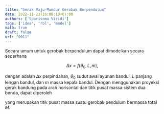 ```yaml
---
title: "Gerak Maju-Mundur Gerobak Berpendulum"
date: 2022-11-23T16:06:19+07:00
authors: ['Sparisoma Viridi']
tags: ['idea', 'rbl', 'model']
math: true
draft: false
url: "0011"
---
```


Secara umum untuk gerobak berpendulum dapat dimodelkan secara sederhana

$$\tag{1}
\Delta x = f(\theta_0, L, m),
$$

dengan adalah $\Delta x$ perpindahan, $\theta_0$ sudut awal ayunan bandul, $L$ panjang lengan bandul, dan $m$ massa kepala bandul. Dengan menggunakan proyeksi gerak bandung pada arah horisontal dan titik pusat massa sistem dua benda, dapat diperoleh

$$\tag{2}
$$

yang merupakan titik pusat massa suatu gerobak pendulum bermassa total $M$.
